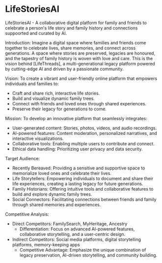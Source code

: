 # LifeStoriesAI

LifeStoriesAI - A collaborative digital platform for family and friends to celebrate a person's life story and family history and connections suppoorted and curated by AI.

Introduction:
Imagine a digital space where families and friends come together to celebrate lives, share memories, and connect across generations. A space where stories are preserved, legacies are honoured, and the tapestry of family history is woven with love and care. This is the vision behind [LifeThreads], a multi-generational legacy platform powered by cutting-edge AI and driven by a passionate community.

Vision:
To create a vibrant and user-friendly online platform that empowers individuals and families to:
 * Craft and share rich, interactive life stories.
 * Build and visualize dynamic family trees.
 * Connect with friends and loved ones through shared experiences.
 * Preserve their legacy for generations to come.

Mission:
To develop an innovative platform that seamlessly integrates:
 * User-generated content: Stories, photos, videos, and audio recordings.
 * AI-powered features: Content moderation, personalized narratives, and interactive visualizations.
 * Collaborative tools: Enabling multiple users to contribute and connect.
 * Ethical data handling: Prioritizing user privacy and data security.

Target Audience:
 * Recently Bereaved: Providing a sensitive and supportive space to memorialize loved ones and celebrate their lives.
 * Life Storytellers: Empowering individuals to document and share their life experiences, creating a lasting legacy for future generations.
 * Family Historians: Offering intuitive tools and collaborative features to build and explore dynamic family trees.
 * Social Connectors: Facilitating connections between friends and family through shared memories and experiences.

Competitive Analysis:
 * Direct Competitors: FamilySearch, MyHeritage, Ancestry
   * Differentiation: Focus on advanced AI-powered features, collaborative storytelling, and a user-centric design.
 * Indirect Competitors: Social media platforms, digital storytelling platforms, memory-keeping apps
   * Competitive Advantage: Emphasize the unique combination of legacy preservation, AI-driven storytelling, and community building.
